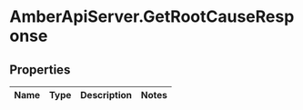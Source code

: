 # AmberApiServer.GetRootCauseResponse

## Properties
Name | Type | Description | Notes
------------ | ------------- | ------------- | -------------
